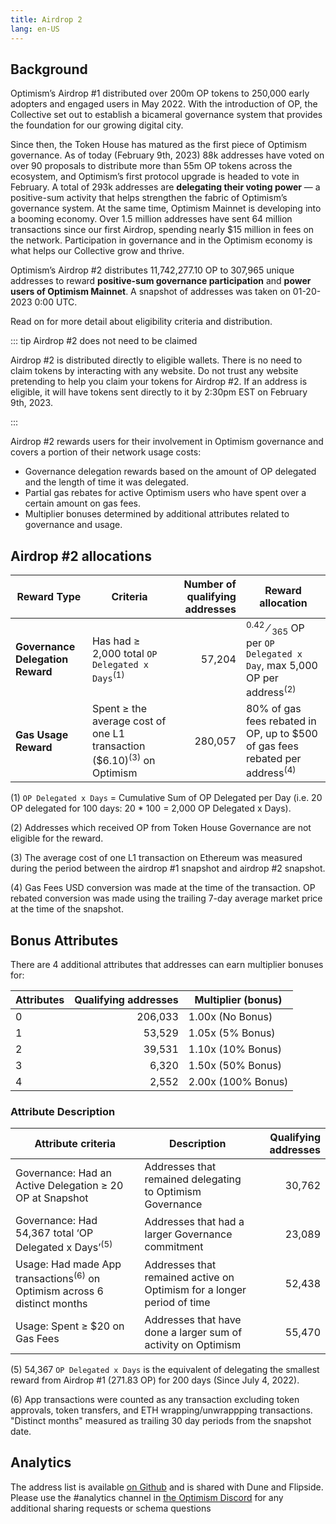 ```yaml
---
title: Airdrop 2
lang: en-US
---
```


## Background

Optimism’s Airdrop #1 distributed over 200m OP tokens to 250,000 early adopters and engaged users in May 2022.
With the introduction of OP, the Collective set out to establish a bicameral governance system that provides the foundation for our growing digital city.

Since then, the Token House has matured as the first piece of Optimism governance.
As of today (February 9th, 2023) 88k addresses have voted on over 90 proposals to distribute more than 55m OP tokens across the ecosystem, and Optimism’s first protocol upgrade is headed to vote in February. A total of 293k addresses are **delegating their voting power** — a positive-sum activity that helps strengthen the fabric of Optimism’s governance system.
At the same time, Optimism Mainnet is developing into a booming economy. 
Over 1.5 million addresses have sent 64 million transactions since our first Airdrop, spending nearly $15 million in fees on the network. 
Participation in governance and in the Optimism economy is what helps our Collective grow and thrive.

Optimism’s Airdrop #2 distributes 11,742,277.10 OP to 307,965 unique addresses to reward **positive-sum governance participation** and **power users of Optimism Mainnet**. 
A snapshot of addresses was taken on 01-20-2023 0:00 UTC.

Read on for more detail about eligibility criteria and distribution.

::: tip Airdrop #2 does not need to be claimed

Airdrop #2 is distributed directly to eligible wallets. 
There is no need to claim tokens by interacting with any website.
Do not trust any website pretending to help you claim your tokens for Airdrop #2. 
If an address is eligible, it will have tokens sent directly to it by 2:30pm EST on February 9th, 2023.

:::

Airdrop #2 rewards users for their involvement in Optimism governance and covers a portion of their network usage costs:

- Governance delegation rewards based on the amount of OP delegated and the length of time it was delegated.
- Partial gas rebates for active Optimism users who have spent over a certain amount on gas fees.
- Multiplier bonuses determined by additional attributes related to governance and usage.


## Airdrop #2 allocations

| Reward Type                      | Criteria | Number of qualifying addresses | Reward allocation |
| -------------------------------- | -------- | -----------------------------: | ----------------- |
| **Governance Delegation Reward** | Has had ≥ 2,000 total `OP Delegated x Days`<sup>(1)</sup> | 57,204 | <sup>0.42</sup> &#8260; <sub>365</sub> OP per `OP Delegated x Day`, max 5,000 OP per address<sup>(2)</sup> |
| **Gas Usage Reward** | Spent ≥ the average cost of one L1 transaction ($6.10)<sup>(3)</sup> on Optimism | 280,057 | 80% of gas fees rebated in OP, up to $500 of gas fees rebated per address<sup>(4)</sup> |


(1) `OP Delegated x Days` = Cumulative Sum of OP Delegated per Day (i.e. 20 OP delegated for 100 days: 20 * 100 = 2,000 OP Delegated x Days).

(2) Addresses which received OP from Token House Governance are not eligible for the reward.

(3) The average cost of one L1 transaction on Ethereum was measured during the period between the airdrop #1 snapshot and airdrop #2 snapshot.

(4) Gas Fees USD conversion was made at the time of the transaction. 
OP rebated conversion was made using the trailing 7-day average market price at the time of the snapshot.

## Bonus Attributes

There are 4 additional attributes that addresses can earn multiplier bonuses for:

| Attributes | Qualifying addresses | Multiplier (bonus) |
| --- | --: | --- |
| 0 | 206,033 | 1.00x (No Bonus) |
| 1 | 53,529 | 1.05x (5% Bonus)  |
| 2 | 39,531 | 1.10x (10% Bonus) |
| 3 | 6,320 | 1.50x (50% Bonus)  |
| 4 | 2,552 | 2.00x (100% Bonus) |


### Attribute Description

| Attribute criteria | Description | Qualifying addresses |
| --- | --- | ---: |
| Governance: Had an Active Delegation ≥ 20 OP at Snapshot | Addresses that remained delegating to Optimism Governance | 30,762 |
| Governance: Had 54,367 total ‘OP Delegated x Days’<sup>(5)</sup> | Addresses that had a larger Governance commitment | 23,089 |
| Usage: Had made App transactions<sup>(6)</sup> on Optimism across 6 distinct months | Addresses that remained active on Optimism for a longer period of time | 52,438 |
| Usage: Spent ≥ $20 on Gas Fees | Addresses that have done a larger sum of activity on Optimism | 55,470 |

(5) 54,367 `OP Delegated x Days` is the equivalent of delegating the smallest reward from Airdrop #1 (271.83 OP) for 200 days (Since July 4, 2022).

(6) App transactions were counted as any transaction excluding token approvals, token transfers, and ETH wrapping/unwrappping transactions. "Distinct months" measured as trailing 30 day periods from the snapshot date.



## Analytics

The address list is available [on Github](https://github.com/ethereum-optimism/op-analytics/tree/main/reference_data/address_lists) and is shared with Dune and Flipside.
Please use the #analytics channel in [the Optimism Discord](https://discord-gateway.optimism.io/) for any additional sharing requests or schema questions 
